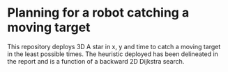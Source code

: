 # Planning for a robot catching a moving target

This repository deploys 3D A star in x, y and time to catch a moving target in the least possible times. The heuristic deployed has been delineated in the report and is a function of a backward 2D Dijkstra search. 
